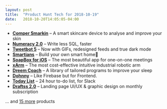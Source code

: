 ```yaml
---
layout: post
title:  "Product Hunt Tech for 2018-10-19"
date:   2018-10-20T14:05:05-04:00
---
```


* **[Comper Smarkin](https://www.producthunt.com/posts/comper-smarkin?utm_campaign=producthunt-api&utm_medium=api&utm_source=Application%3A+Daily+Digest+RSS+%28ID%3A+3202%29)** – A smart skincare device to analyse and improve your skin
* **[Numeracy 2.0](https://www.producthunt.com/posts/numeracy-2-0?utm_campaign=producthunt-api&utm_medium=api&utm_source=Application%3A+Daily+Digest+RSS+%28ID%3A+3202%29)** – Write less SQL, faster
* **[Tweetbot 5](https://www.producthunt.com/posts/tweetbot-5?utm_campaign=producthunt-api&utm_medium=api&utm_source=Application%3A+Daily+Digest+RSS+%28ID%3A+3202%29)** – Now with GIFs, redesigned feeds and true dark mode
* **[Smartians](https://www.producthunt.com/posts/smartians?utm_campaign=producthunt-api&utm_medium=api&utm_source=Application%3A+Daily+Digest+RSS+%28ID%3A+3202%29)** – Build your own smart home🏡
* **[SoapBox for iOS](https://www.producthunt.com/posts/soapbox-for-ios?utm_campaign=producthunt-api&utm_medium=api&utm_source=Application%3A+Daily+Digest+RSS+%28ID%3A+3202%29)** – The most beautiful app for one-on-one meetings
* **[xArm](https://www.producthunt.com/posts/xarm?utm_campaign=producthunt-api&utm_medium=api&utm_source=Application%3A+Daily+Digest+RSS+%28ID%3A+3202%29)** – The most cost-effective intuitive industrial robotic arm
* **[Dreem Coach](https://www.producthunt.com/posts/dreem-coach?utm_campaign=producthunt-api&utm_medium=api&utm_source=Application%3A+Daily+Digest+RSS+%28ID%3A+3202%29)** – A library of tailored programs to improve your sleep
* **[Dohnny](https://www.producthunt.com/posts/dohnny?utm_campaign=producthunt-api&utm_medium=api&utm_source=Application%3A+Daily+Digest+RSS+%28ID%3A+3202%29)** – Like Firebase but for Frontend.
* **[Today List](https://www.producthunt.com/posts/today-list-1?utm_campaign=producthunt-api&utm_medium=api&utm_source=Application%3A+Daily+Digest+RSS+%28ID%3A+3202%29)** – 24 hour to-do list, for Slack
* **[Draftss 2.0](https://www.producthunt.com/posts/draftss-2-0-2?utm_campaign=producthunt-api&utm_medium=api&utm_source=Application%3A+Daily+Digest+RSS+%28ID%3A+3202%29)** – Landing page UI/UX & graphic design on monthly subscription

… and [15 more](https://www.producthunt.com/tech) products